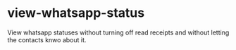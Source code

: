 # view-whatsapp-status
View whatsapp statuses without turning off read receipts and without letting the contacts knwo about it.

